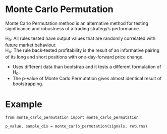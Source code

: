 # Monte Carlo Permutation

Monte Carlo Permutation method is an alternative method for testing 
significance and robustness of a trading strategy’s performance.

H<sub>0</sub>: All rules tested have output values that are randomly correlated 
with future market behaviour.
</br>
H<sub>A</sub>: The rule back-tested profitability is the result of an 
informative pairing of its long and short positions with one-day-forward price 
change.

- Uses different data than bootstrap and it tests a different formulation of 
H<sub>0</sub>.
- The p-value of Monte Carlo Permutation gives almost identical result of 
bootstrapping.


# Example
    
    from monte_carlo_permutation import monte_carlo_permutation

    p_value, sample_dis = monte_carlo_permutation(signals, returns)